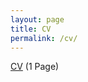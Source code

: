 ```yaml
---
layout: page
title: CV
permalink: /cv/
---
```


[CV](https://royabouhamad.github.io/files/royscv.docx) (1 Page)
